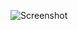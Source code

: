 ![Screenshot](https://raw.githubusercontent.com/Cryakl/Ultimate-RAT-Collection/refs/heads/main/Rejoice/%e3%80%90HACK%e5%ad%a6%e4%b9%a0%e5%86%85%e9%83%a8%e3%80%91%e6%97%a0%e5%90%8e%e9%97%a8%e4%b8%8d%e5%85%8d%e6%9d%80%e8%bf%9c%e6%8e%a7/Screenshot.png)
